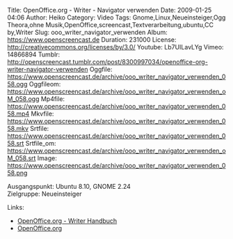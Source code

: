 Title: OpenOffice.org - Writer - Navigator verwenden
Date: 2009-01-25 04:06
Author: Heiko
Category: Video
Tags: Gnome,Linux,Neueinsteiger,Ogg Theora,ohne Musik,OpenOffice,screencast,Textverarbeitung,ubuntu,CC by,Writer
Slug: ooo_writer_navigator_verwenden
Album: https://www.openscreencast.de
Duration: 231000
License: http://creativecommons.org/licenses/by/3.0/
Youtube: Lb7UILavLYg
Vimeo: 14866894
Tumblr: http://openscreencast.tumblr.com/post/8300997034/openoffice-org-writer-navigator-verwenden
Oggfile: https://www.openscreencast.de/archive/ooo_writer_navigator_verwenden_058.ogg
Oggfileom: https://www.openscreencast.de/archive/ooo_writer_navigator_verwenden_oM_058.ogg
Mp4file: https://www.openscreencast.de/archive/ooo_writer_navigator_verwenden_058.mp4
Mkvfile: https://www.openscreencast.de/archive/ooo_writer_navigator_verwenden_058.mkv
Srtfile: https://www.openscreencast.de/archive/ooo_writer_navigator_verwenden_058.srt
Srtfile_om: https://www.openscreencast.de/archive/ooo_writer_navigator_verwenden_oM_058.srt
Image: https://www.openscreencast.de/archive/ooo_writer_navigator_verwenden_058.png

Ausgangspunkt: Ubuntu 8.10, GNOME 2.24  
Zielgruppe: Neueinsteiger  

Links:

  * [OpenOffice.org - Writer Handbuch](http://oooauthors.org/de/veroeffentlicht/writer/)
  * [OpenOffice.org](http://de.openoffice.org/)

